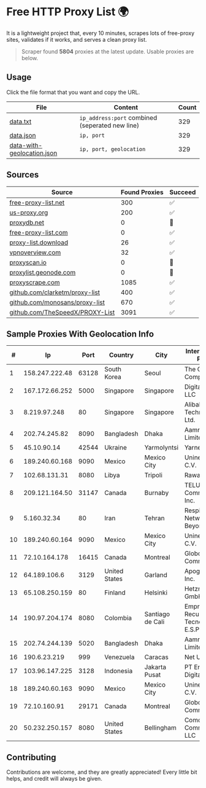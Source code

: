 
# Free HTTP Proxy List 🌍

It is a lightweight project that, every 10 minutes, scrapes lots of free-proxy sites, validates if it works, and serves a clean proxy list.


> Scraper found **5804** proxies at the latest update. Usable proxies are below.

## Usage

Click the file format that you want and copy the URL.


|File|Content|Count|
|----|-------|-----|
|[data.txt](https://raw.githubusercontent.com/themiralay/Proxy-List-World/master/data.txt)|`ip_address:port` combined (seperated new line)|329|
|[data.json](https://raw.githubusercontent.com/themiralay/Proxy-List-World/master/data.json)|`ip, port`|329|
|[data-with-geolocation.json](https://raw.githubusercontent.com/themiralay/Proxy-List-World/master/data-with-geolocation.json)|`ip, port, geolocation`|329|

## Sources

|Source|Found Proxies|Succeed|
|------|-------------|-------|
|[free-proxy-list.net](https://free-proxy-list.net)|300|✅|
|[us-proxy.org](https://www.us-proxy.org)|200|✅|
|[proxydb.net](http://proxydb.net)|0|🚫|
|[free-proxy-list.com](https://free-proxy-list.com/?page=&port=&type%5B%5D=http&type%5B%5D=https&up_time=0&search=Search)|0|✅|
|[proxy-list.download](https://www.proxy-list.download/HTTP)|26|✅|
|[vpnoverview.com](https://vpnoverview.com/privacy/anonymous-browsing/free-proxy-servers)|32|✅|
|[proxyscan.io](https://www.proxyscan.io)|0|🚫|
|[proxylist.geonode.com](https://proxylist.geonode.com/api/proxy-list?limit=300&page=1&sort_by=lastChecked&sort_type=desc&protocols=http,https)|0|🚫|
|[proxyscrape.com](https://api.proxyscrape.com/v2/?request=displayproxies&protocol=http&timeout=10000&country=all&ssl=all&anonymity=all)|1085|✅|
|[github.com/clarketm/proxy-list](https://raw.githubusercontent.com/clarketm/proxy-list/master/proxy-list-raw.txt)|400|✅|
|[github.com/monosans/proxy-list](https://raw.githubusercontent.com/monosans/proxy-list/main/proxies/http.txt)|670|✅|
|[github.com/TheSpeedX/PROXY-List](https://raw.githubusercontent.com/TheSpeedX/PROXY-List/master/http.txt)|3091|✅|


## Sample Proxies With Geolocation Info

|#|Ip|Port|Country|City|Internet Service Provider|
|-|--|----|-------|----|-------------------------|
|1|158.247.222.48|63128|South Korea|Seoul|The Constant Company, LLC|
|2|167.172.66.252|5000|Singapore|Singapore|DigitalOcean, LLC|
|3|8.219.97.248|80|Singapore|Singapore|Alibaba (US) Technology Co., Ltd.|
|4|202.74.245.82|8090|Bangladesh|Dhaka|Aamra Networks Limited|
|5|45.10.90.14|42544|Ukraine|Yarmolyntsi|Yarnet LLC|
|6|189.240.60.168|9090|Mexico|Mexico City|Uninet S.A. de C.V.|
|7|102.68.131.31|8080|Libya|Tripoli|Rawafed|
|8|209.121.164.50|31147|Canada|Burnaby|TELUS Communications Inc.|
|9|5.160.32.34|80|Iran|Tehran|Respina Networks & Beyond PJSC|
|10|189.240.60.164|9090|Mexico|Mexico City|Uninet S.A. de C.V.|
|11|72.10.164.178|16415|Canada|Montreal|GloboTech Communications|
|12|64.189.106.6|3129|United States|Garland|Apogee Telecom Inc.|
|13|65.108.250.159|80|Finland|Helsinki|Hetzner Online GmbH|
|14|190.97.204.174|8080|Colombia|Santiago de Cali|Empresa de Recursos Tecnologicos S.A E.S.P|
|15|202.74.244.139|5020|Bangladesh|Dhaka|Aamra Networks Limited|
|16|190.6.23.219|999|Venezuela|Caracas|Net Uno|
|17|103.96.147.225|3128|Indonesia|Jakarta Pusat|PT Era Awan Digital|
|18|189.240.60.163|9090|Mexico|Mexico City|Uninet S.A. de C.V.|
|19|72.10.160.91|29171|Canada|Montreal|GloboTech Communications|
|20|50.232.250.157|8080|United States|Bellingham|Comcast Cable Communications, LLC|



## Contributing

Contributions are welcome, and they are greatly appreciated! Every
little bit helps, and credit will always be given.

